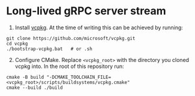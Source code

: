 # Long-lived gRPC server stream

1. Install [vcpkg](https://github.com/microsoft/vcpkg). At the time of writing this can be achieved by running:

```shell
git clone https://github.com/microsoft/vcpkg.git
cd vcpkg
./bootstrap-vcpkg.bat   # or .sh
```

2. Configure CMake. Replace `<vcpkg_root>` with the directory you cloned vcpkg into. In the root of this repository run:

```shell
cmake -B build "-DCMAKE_TOOLCHAIN_FILE=<vcpkg_root>/scripts/buildsystems/vcpkg.cmake"
cmake --build ./build
```